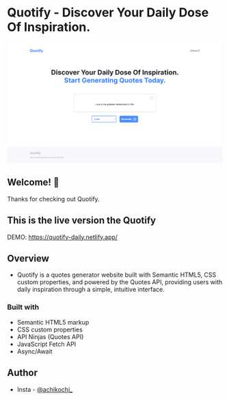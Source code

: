 # Quotify - Discover Your Daily Dose Of Inspiration.

![Design preview for the Quotify](/assets/images/preview.png)

## Welcome! 👋

Thanks for checking out Quotify.

## This is the live version the Quotify

DEMO: https://quotify-daily.netlify.app/

## Overview

- Quotify is a quotes generator website built with Semantic HTML5, CSS custom properties, and powered by the Quotes API, providing users with daily inspiration through a simple, intuitive interface.

### Built with

- Semantic HTML5 markup
- CSS custom properties
- API Ninjas (Quotes API)
- JavaScript Fetch API
- Async/Await

## Author

- Insta - [@achikochi\_](https://www.instagram.com/achikochi_/)
